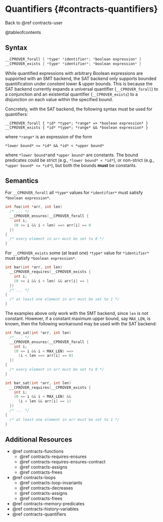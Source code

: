 # Quantifiers {#contracts-quantifiers}

Back to @ref contracts-user

@tableofcontents

## Syntax

```c
__CPROVER_forall { *type* *identifier*; *boolean expression* }
__CPROVER_exists { *type* *identifier*; *boolean expression* }
```

While quantified expressions with arbitrary Boolean expressions are supported with an SMT backend, the SAT backend only supports bounded quantification under _constant_ lower & upper bounds. This is because the SAT backend currently expands a universal quantifier (`__CPROVER_forall`) to a conjunction and an existential quantifier (`__CPROVER_exists`) to a disjunction on each value within the specified bound.

Concretely, with the SAT backend, the following syntax must be used for quantifiers:

```
__CPROVER_forall { *id* *type*; *range* => *boolean expression* }
__CPROVER_exists { *id* *type*; *range* && *boolean expression* }
```

where `*range*` is an expression of the form

```
*lower bound* <= *id* && *id* < *upper bound*
```

where `*lower bound*`and `*upper bound*` are constants.
The bound predicates could be strict (e.g., `*lower bound* < *id*`),
or non-strict (e.g., `*upper bound* <= *id*`),
but both the bounds **must** be constants.


## Semantics

For `__CPROVER_forall` all `*type*` values for `*identifier*` must satisfy
`*boolean expression*`.

```c
int foo(int *arr, int len)
  /* ... */
  __CPROVER_ensures(__CPROVER_forall {
    int i;
    (0 <= i && i < len) ==> arr[i] == 0
  })
{
  /* every element in arr must be set to 0 */
}
```

For `__CPROVER_exists` some (at least one) `*type*` value for `*identifier*`
must satisfy `*boolean expression*`.

```c
int bar(int *arr, int len)
  __CPROVER_requires(__CPROVER_exists {
    int i;
    (0 <= i && i < len) && arr[i] == 1
  })
  /* ... */
{
  /* at least one element in arr must be set to 1 */
}
```

The examples above only work with the SMT backend, since `len` is not constant.
However, if a constant maximum upper bound, say `MAX_LEN`, is known,
then the following workaround may be used with the SAT backend:

```c
int foo_sat(int *arr, int len)
  /* ... */
  __CPROVER_ensures(__CPROVER_forall {
    int i;
    (0 <= i && i < MAX_LEN) ==>
      (i < len ==> arr[i] == 0)
  })
{
  /* every element in arr must be set to 0 */
}

int bar_sat(int *arr, int len)
  __CPROVER_requires(__CPROVER_exists {
    int i;
    (0 <= i && i < MAX_LEN) &&
      (i < len && arr[i] == 1)
  })
  /* ... */
{
  /* at least one element in arr must be set to 1 */
}
```

## Additional Resources

- @ref contracts-functions
  - @ref contracts-requires-ensures
  - @ref contracts-requires-ensures-contract
  - @ref contracts-assigns
  - @ref contracts-frees
- @ref contracts-loops
  - @ref contracts-loop-invariants
  - @ref contracts-decreases
  - @ref contracts-assigns
  - @ref contracts-frees
- @ref contracts-memory-predicates
- @ref contracts-history-variables
- @ref contracts-quantifiers
